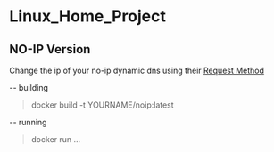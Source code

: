 # Linux_Home_Project 
## NO-IP Version

Change the ip of your no-ip dynamic dns using their [Request Method](http://www.noip.com/integrate/request)

-- building 
> docker build -t YOURNAME/noip:latest 

-- running 
> docker run ...
 